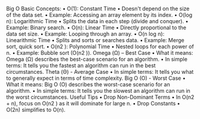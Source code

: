 Big O Basic Concepts:
• O(1): Constant Time
• Doesn't depend on the size of the data set.
• Example: Accessing an array element by its index.
• O(log n): Logarithmic Time
• Splits the data in each step (divide and conquer).
• Example: Binary search.
• O(n): Linear Time
• Directly proportional to the data set size.
• Example: Looping through an array.
• O(n log n): Linearithmic Time
• Splits and sorts or searches data.
• Example: Merge sort, quick sort.
• O(n2
): Polynomial Time
• Nested loops for each power of n.
• Example: Bubble sort (O(n2
)).
Omega (Ω) – Best Case
• What it means: Omega (Ω) describes the best-case scenario for an algorithm.
• In simple terms: It tells you the fastest an algorithm can run in the best
circumstances.
Theta (Θ) - Average Case
• In simple terms: It tells you what to generally expect in terms of time complexity.
Big O (O) - Worst Case
• What it means: Big O (O) describes the worst-case scenario for an algorithm.
• In simple terms: It tells you the slowest an algorithm can run in the worst
circumstances.
Useful Tips
• Drop Non-Dominant Terms
• In O(n2 + n), focus on O(n2
) as it will dominate for large n.
• Drop Constants
• O(2n) simplifies to O(n).
